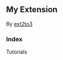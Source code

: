 ## My Extension

By [ext2to3](https://github.com/ZenithRogue/ext2to3/blob/master/ext2to3.user.js)

### Index

Tutorials
